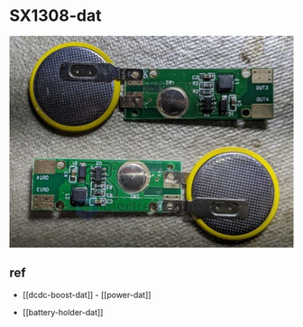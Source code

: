 
# SX1308-dat

![](2024-03-28-17-53-04.png)


## ref 

- [[dcdc-boost-dat]] - [[power-dat]]

- [[battery-holder-dat]]
